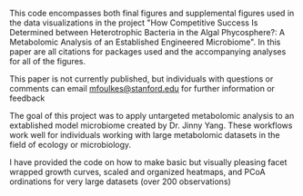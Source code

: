 This code encompasses both final figures and supplemental figures used in the data visualizations in the project "How Competitive Success Is Determined between Heterotrophic Bacteria in the Algal Phycosphere?: A Metabolomic Analysis of an Established Engineered Microbiome". In this paper are all citations for packages used and the accompanying analyses for all of the figures. 

This paper is not currently published, but individuals with questions or comments can email mfoulkes@stanford.edu for further information or feedback

The goal of this project was to apply untargeted metabolomic analysis to an extablished model microbiome created by Dr. Jinny Yang. These workflows work well for individuals working with large metabolomic datasets in the field of ecology or microbiology. 


I have provided the code on how to make basic but visually pleasing facet wrapped growth curves, scaled and organized heatmaps, and PCoA ordinations for very large datasets (over 200 observations)
